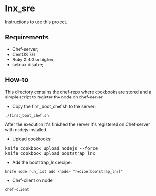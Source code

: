 # lnx_sre
Instructions to use this project.

## Requirements
- Chef-server;
- CentOS 7.6 
- Ruby 2.4.0 or higher;
- selinux disable;

## How-to 
This directory contains the chef-repo where cookbooks are stored and a simple script to register the node on chef-server.

- Copy the first_boot_chef.sh to the server;
```
./first_boot_chef.sh
```

After the execution it's finished the server it's registered on Chef-server with nodejs installed.

- Upload cookbooks:
<pre>knife cookbook upload nodejs --force
knife cookbook upload bootstrap_lnx
</pre>

- Add the bootstrap_lnx recipe:
```
knife node run_list add <node> "recipe[bootstrap_lnx]"
```

- Chef-client on node
```
chef-client
```
